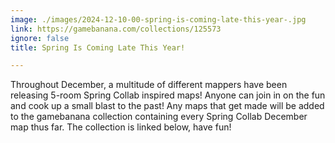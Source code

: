 ```yaml
---
image: ./images/2024-12-10-00-spring-is-coming-late-this-year-.jpg
link: https://gamebanana.com/collections/125573
ignore: false
title: Spring Is Coming Late This Year!

---
```


Throughout December, a multitude of different mappers have been releasing 5-room Spring Collab inspired maps! Anyone can join in on the fun and cook up a small blast to the past! Any maps that get made will be added to the gamebanana collection containing every Spring Collab December map thus far. The collection is linked below, have fun!